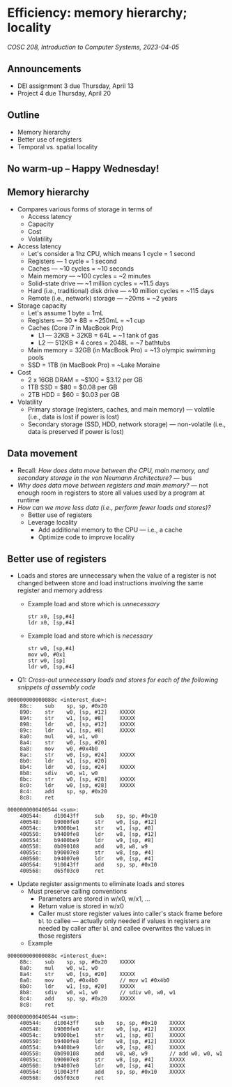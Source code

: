 # Efficiency: memory hierarchy; locality
_COSC 208, Introduction to Computer Systems, 2023-04-05_

## Announcements
* DEI assignment 3 due Thursday, April 13
* Project 4 due Thursday, April 20

## Outline
* Memory hierarchy
* Better use of registers
* Temporal vs. spatial locality

## No warm-up – Happy Wednesday!

## Memory hierarchy

* Compares various forms of storage in terms of
    * Access latency
    * Capacity
    * Cost
    * Volatility
* Access latency
    * Let's consider a 1hz CPU, which means 1 cycle = 1 second
    * Registers — 1 cycle = 1 second
    * Caches — ~10 cycles = ~10 seconds
    * Main memory — ~100 cycles = ~2 minutes
    * Solid-state drive — ~1 million cycles = ~11.5 days
    * Hard (i.e., traditional) disk drive — ~10 million cycles = ~115 days
    * Remote (i.e., network) storage — ~20ms = ~2 years
* Storage capacity
    * Let's assume 1 byte = 1mL
    * Registers — 30 * 8B = ~250mL = ~1 cup
    * Caches (Core i7 in MacBook Pro)
        * L1 — 32KB + 32KB = 64L = ~1 tank of gas
        * L2 — 512KB * 4 cores = 2048L = ~7 bathtubs
    * Main memory = 32GB (in MacBook Pro) = ~13 olympic swimming pools
    * SSD = 1TB (in MacBook Pro) = ~Lake Moraine
* Cost
    * 2 x 16GB DRAM = ~$100 = $3.12 per GB
    * 1TB SSD = $80 = $0.08 per GB
    * 2TB HDD = $60 = $0.03 per GB
* Volatility
    * Primary storage (registers, caches, and main memory) — volatile (i.e., data is lost if power is lost)
    * Secondary storage (SSD, HDD, network storage) — non-volatile (i.e., data is preserved if power is lost)

## Data movement

* Recall: _How does data move between the CPU, main memory, and secondary storage in the von Neumann Architecture?_ — bus
* _Why does data move between registers and main memory?_ — not enough room in registers to store all values used by a program at runtime
* _How can we move less data (i.e., perform fewer loads and stores)?_
    * Better use of registers
    * Leverage locality
        * Add additional memory to the CPU — i.e., a cache
        * Optimize code to improve locality

## Better use of registers

* Loads and stores are unnecessary when the value of a register is not changed between store and load instructions involving the same register and memory address
    * Example load and store which is _unnecessary_
        ```
        str x0, [sp,#4]
        ldr x0, [sp,#4]
        ```
    * Example load and store which is _necessary_
        ```
        str w0, [sp,#4]
        mov w0, #0x1
        str w0, [sp]
        ldr w0, [sp,#4]
        ```

* Q1: _Cross-out unnecessary loads and stores for each of the following snippets of assembly code_

```
000000000000088c <interest_due>:
    88c:    sub    sp, sp, #0x20
    890:    str    w0, [sp, #12]    XXXXX
    894:    str    w1, [sp, #8]     XXXXX
    898:    ldr    w0, [sp, #12]    XXXXX
    89c:    ldr    w1, [sp, #8]     XXXXX
    8a0:    mul    w0, w1, w0
    8a4:    str    w0, [sp, #20]
    8a8:    mov    w0, #0x4b0
    8ac:    str    w0, [sp, #24]    XXXXX
    8b0:    ldr    w1, [sp, #20]
    8b4:    ldr    w0, [sp, #24]    XXXXX
    8b8:    sdiv   w0, w1, w0
    8bc:    str    w0, [sp, #28]    XXXXX
    8c0:    ldr    w0, [sp, #28]    XXXXX
    8c4:    add    sp, sp, #0x20
    8c8:    ret
```

```
0000000000400544 <sum>:
    400544:    d10043ff     sub    sp, sp, #0x10
    400548:    b9000fe0     str    w0, [sp, #12]
    40054c:    b9000be1     str    w1, [sp, #8] 
    400550:    b9400fe8     ldr    w8, [sp, #12]
    400554:    b9400be9     ldr    w9, [sp, #8] 
    400558:    0b090108     add    w8, w8, w9   
    40055c:    b90007e8     str    w8, [sp, #4] 
    400560:    b94007e0     ldr    w0, [sp, #4] 
    400564:    910043ff     add    sp, sp, #0x10
    400568:    d65f03c0     ret                 
```

* Update register assignments to eliminate loads and stores
    * Must preserve calling conventions
        * Parameters are stored in w/x0, w/x1, ...
        * Return value is stored in w/x0
        * Caller must store register values into caller's stack frame before `bl` to callee — actually only needed if values in registers are needed by caller after `bl` and callee overwrites the values in those registers
    * Example

```
000000000000088c <interest_due>:
    88c:    sub    sp, sp, #0x20    XXXXX
    8a0:    mul    w0, w1, w0       
    8a4:    str    w0, [sp, #20]    XXXXX
    8a8:    mov    w0, #0x4b0       // mov w1 #0x4b0
    8b0:    ldr    w1, [sp, #20]    XXXXX
    8b8:    sdiv   w0, w1, w0       // sdiv w0, w0, w1
    8c4:    add    sp, sp, #0x20    XXXXX
    8c8:    ret
```

```
0000000000400544 <sum>:
    400544:    d10043ff     sub    sp, sp, #0x10    XXXXX
    400548:    b9000fe0     str    w0, [sp, #12]    XXXXX
    40054c:    b9000be1     str    w1, [sp, #8]     XXXXX
    400550:    b9400fe8     ldr    w8, [sp, #12]    XXXXX
    400554:    b9400be9     ldr    w9, [sp, #8]     XXXXX
    400558:    0b090108     add    w8, w8, w9       // add w0, w0, w1
    40055c:    b90007e8     str    w8, [sp, #4]     XXXXX
    400560:    b94007e0     ldr    w0, [sp, #4]     XXXXX
    400564:    910043ff     add    sp, sp, #0x10    XXXXX
    400568:    d65f03c0     ret                 
```
